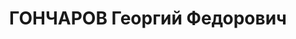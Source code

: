 ---
title: ГОНЧАРОВ Георгий Федорович
description: 'Род. в 1900, Духовщинский р-н, д. Озерецкое, русский, член ВКП(б). СНК
  БССР, военный консультант капитан

  Арестован 28.07.1937. Обв. по ст. 6, 70, 76. Приговор: ВК ВС СССР, 02.10.1937 –
  ВМН. Расстрелян 10.1937'
---